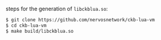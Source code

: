 steps for the generation of `libckblua.so`:
```bash
$ git clone https://github.com/nervosnetwork/ckb-lua-vm
$ cd ckb-lua-vm
$ make build/libckblua.so
```
